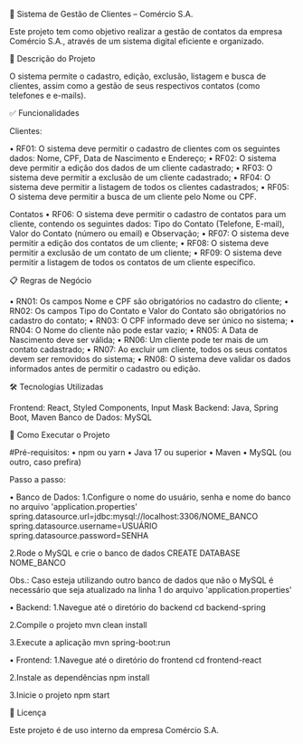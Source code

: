 📒 Sistema de Gestão de Clientes – Comércio S.A.

Este projeto tem como objetivo realizar a gestão de contatos da empresa Comércio S.A., através de um sistema digital eficiente e organizado.


📌 Descrição do Projeto

O sistema permite o cadastro, edição, exclusão, listagem e busca de clientes, assim como a gestão de seus respectivos contatos (como telefones e e-mails).


✅ Funcionalidades

Clientes:

• RF01: O sistema deve permitir o cadastro de clientes com os seguintes dados: Nome, CPF, Data de Nascimento e Endereço; 
• RF02: O sistema deve permitir a edição dos dados de um cliente cadastrado; 
• RF03: O sistema deve permitir a exclusão de um cliente cadastrado; 
• RF04: O sistema deve permitir a listagem de todos os clientes cadastrados; 
• RF05: O sistema deve permitir a busca de um cliente pelo Nome ou CPF.

Contatos
• RF06: O sistema deve permitir o cadastro de contatos para um cliente, contendo os seguintes dados: Tipo do Contato (Telefone, E-mail), Valor do Contato (número ou email) e Observação; 
• RF07: O sistema deve permitir a edição dos contatos de um cliente;
• RF08: O sistema deve permitir a exclusão de um contato de um cliente; 
• RF09: O sistema deve permitir a listagem de todos os contatos de um cliente específico. 


📋 Regras de Negócio

• RN01: Os campos Nome e CPF são obrigatórios no cadastro do cliente; 
• RN02: Os campos Tipo do Contato e Valor do Contato são obrigatórios no cadastro do contato; 
• RN03: O CPF informado deve ser único no sistema; 
• RN04: O Nome do cliente não pode estar vazio; 
• RN05: A Data de Nascimento deve ser válida; 
• RN06: Um cliente pode ter mais de um contato cadastrado; 
• RN07: Ao excluir um cliente, todos os seus contatos devem ser removidos do sistema; 
• RN08: O sistema deve validar os dados informados antes de permitir o cadastro ou edição.


🛠️ Tecnologias Utilizadas

Frontend: React, Styled Components, Input Mask
Backend: Java, Spring Boot, Maven
Banco de Dados: MySQL


🚀 Como Executar o Projeto

#Pré-requisitos:
• npm ou yarn
• Java 17 ou superior
• Maven
• MySQL (ou outro, caso prefira)

Passo a passo:

• Banco de Dados:
1.Configure o nome do usuário, senha e nome do banco no arquivo 'application.properties'
spring.datasource.url=jdbc:mysql://localhost:3306/NOME_BANCO
spring.datasource.username=USUÁRIO
spring.datasource.password=SENHA

2.Rode o MySQL e crie o banco de dados
CREATE DATABASE NOME_BANCO

Obs.: Caso esteja utilizando outro banco de dados que não o MySQL é necessário que seja atualizado na linha 1 do arquivo 'application.properties'


• Backend:
1.Navegue até o diretório do backend
cd backend-spring

2.Compile o projeto
mvn clean install

3.Execute a aplicação
mvn spring-boot:run


• Frontend: 
1.Navegue até o diretório do frontend
cd frontend-react

2.Instale as dependências
npm install

3.Inicie o projeto
npm start


📄 Licença

Este projeto é de uso interno da empresa Comércio S.A.
